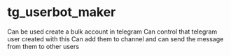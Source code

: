 # tg_userbot_maker

Can be used create a bulk account in telegram 
Can control that telegram user created with this
Can add them to channel and can send the message from them to other users


